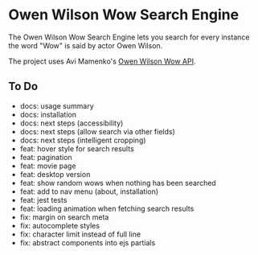 # Owen Wilson Wow Search Engine

The Owen Wilson Wow Search Engine lets you search for every instance the word "Wow" is said by actor Owen Wilson.

The project uses Avi Mamenko's [Owen Wilson Wow API](https://owen-wilson-wow-api.onrender.com/).

## To Do

- docs: usage summary
- docs: installation
- docs: next steps (accessibility)
- docs: next steps (allow search via other fields)
- docs: next steps (intelligent cropping)
- feat: hover style for search results
- feat: pagination
- feat: movie page
- feat: desktop version
- feat: show random wows when nothing has been searched
- feat: add to nav menu (about, installation)
- feat: jest tests
- feat: loading animation when fetching search results
- fix: margin on search meta
- fix: autocomplete styles
- fix: character limit instead of full line
- fix: abstract components into ejs partials
